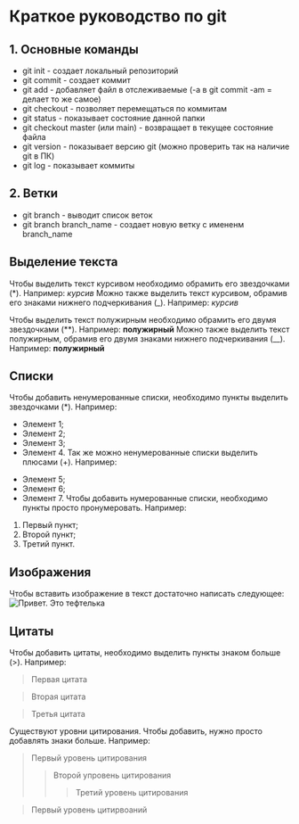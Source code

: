 # Краткое руководство по git
## 1. Основные команды
* git init - создает локальный репозиторий
* git commit - создает коммит
* git add - добавляет файл в отслеживаемые (-a в git commit -am = делает то же самое)
* git checkout - позволяет перемещаться по коммитам
* git status - показывает состояние данной папки
* git checkout master (или main) - возвращает в текущее состояние файла
* git version - показывает версию git (можно проверить так на наличие git в ПК)
* git log - показывает коммиты
## 2. Ветки
+ git branch - выводит список веток
+ git branch branch_name - создает новую ветку с имененм branch_name
## Выделение текста
Чтобы выделить текст курсивом необходимо обрамить его звездочками (*). Например: *курсив*
Можно также выделить текст курсивом, обрамив его знаками нижнего подчеркивания (_). Например: _курсив_

Чтобы выделить текст полужирным необходимо обрамить его двумя звездочками (**). Например: **полужирный**
Можно также выделить текст полужирным, обрамив его двумя знаками нижнего подчеркивания (__). Например: __полужирный__
## Списки
Чтобы добавить ненумерованные списки, необходимо пункты выделить звездочками (*). Например:
* Элемент 1;
* Элемент 2;
* Элемент 3;
* Элемент 4.
Так же можно ненумерованные списки выделить плюсами (+). Например:
+ Элемент 5;
+ Элемент 6;
+ Элемент 7.
Чтобы добавить нумерованные списки, необходимо пункты просто пронумеровать. Например:
1. Первый пункт;
2. Второй пункт;
3. Третий пункт.
## Изображения
Чтобы вставить изображение в текст достаточно написать следующее: ![Привет. Это тефтелька](CatTeftelka.jpg)
## Цитаты
Чтобы добавить цитаты, необходимо выделить пункты знаком больше (>). Например:
> Первая цитата

> Вторая цитата

> Третья цитата

Существуют уровни цитирования. Чтобы добавить, нужно просто добавлять знаки больше. Например:
> Первый уровень цитирования
>> Второй упровень цитирования
>>> Третий уровень цитирования

> Первый уровень цитирвоаний